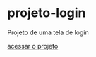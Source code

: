 # projeto-login
 Projeto de uma tela de login

 <a href="https://dxv111.github.io/projeto-login">acessar o projeto</a>
